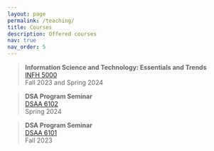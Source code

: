 ```yaml
---
layout: page
permalink: /teaching/
title: Courses
description: Offered courses 
nav: true
nav_order: 5
---
```


> <b>Information Science and Technology: Essentials and Trends</b>
> <br><a href="">INFH 5000</a>
> <br>Fall 2023 and Spring 2024

> <b>DSA Program Seminar</b>
> <br><a href="">DSAA 6102</a>
> <br>Spring 2024

> <b>DSA Program Seminar</b>
> <br><a href="">DSAA 6101</a>
> <br>Fall 2023